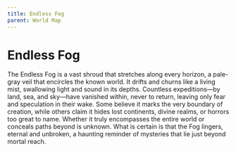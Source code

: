 ```yaml
---
title: Endless Fog
parent: World Map
---
```


# Endless Fog

The Endless Fog is a vast shroud that stretches along every horizon, a pale-gray veil that encircles the known world. It drifts and churns like a living mist, swallowing light and sound in its depths. Countless expeditions—by land, sea, and sky—have vanished within, never to return, leaving only fear and speculation in their wake. Some believe it marks the very boundary of creation, while others claim it hides lost continents, divine realms, or horrors too great to name. Whether it truly encompasses the entire world or conceals paths beyond is unknown. What is certain is that the Fog lingers, eternal and unbroken, a haunting reminder of mysteries that lie just beyond mortal reach.